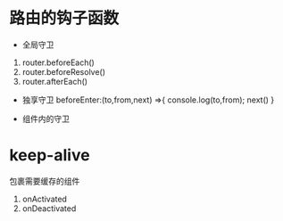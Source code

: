 # 路由的钩子函数
- 全局守卫
1. router.beforeEach()
2. router.beforeResolve()
3. router.afterEach()

- 独享守卫
    beforeEnter:(to,from,next) =>{
        console.log(to,from);
        next()
    }

- 组件内的守卫

# keep-alive
包裹需要缓存的组件
1. onActivated
2. onDeactivated
